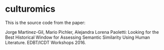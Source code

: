 # culturomics

This is the source code from the paper:

Jorge Martinez-Gil, Mario Pichler, Alejandra Lorena Paoletti: Looking for the Best Historical Window for Assessing Semantic Similarity Using Human Literature. EDBT/ICDT Workshops 2016. 
